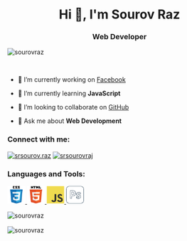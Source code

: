 <h1 align="center">Hi 👋, I'm Sourov Raz</h1>
<h3 align="center">Web Developer</h3>

<p align="left"> <img src="https://komarev.com/ghpvc/?username=sourovraz&label=Profile%20views&color=0e75b6&style=flat" alt="sourovraz" /> </p>

<p align="left"> <a href="https://twitter.com/" target="blank"><img src="https://img.shields.io/twitter/follow/?logo=twitter&style=for-the-badge" alt="" /></a> </p>

- 🔭 I’m currently working on [Facebook](https://www.facebook.com/srsourov.raj)

- 🌱 I’m currently learning **JavaScript**

- 👯 I’m looking to collaborate on [GitHub](https://github.com/sourav-raj13)

- 💬 Ask me about **Web Development**

<h3 align="left">Connect with me:</h3>
<p align="left">
<a href="https://fb.com/srsourov.raz" target="blank"><img align="center" src="https://raw.githubusercontent.com/rahuldkjain/github-profile-readme-generator/master/src/images/icons/Social/facebook.svg" alt="srsourov.raz" height="30" width="40" /></a>
<a href="https://instagram.com/srsourovraj" target="blank"><img align="center" src="https://raw.githubusercontent.com/rahuldkjain/github-profile-readme-generator/master/src/images/icons/Social/instagram.svg" alt="srsourovraj" height="30" width="40" /></a>
</p>

<h3 align="left">Languages and Tools:</h3>
<p align="left"> <a href="https://www.w3schools.com/css/" target="_blank" rel="noreferrer"> <img src="https://raw.githubusercontent.com/devicons/devicon/master/icons/css3/css3-original-wordmark.svg" alt="css3" width="40" height="40"/> </a> <a href="https://www.w3.org/html/" target="_blank" rel="noreferrer"> <img src="https://raw.githubusercontent.com/devicons/devicon/master/icons/html5/html5-original-wordmark.svg" alt="html5" width="40" height="40"/> </a> <a href="https://developer.mozilla.org/en-US/docs/Web/JavaScript" target="_blank" rel="noreferrer"> <img src="https://raw.githubusercontent.com/devicons/devicon/master/icons/javascript/javascript-original.svg" alt="javascript" width="40" height="40"/> </a> <a href="https://www.photoshop.com/en" target="_blank" rel="noreferrer"> <img src="https://raw.githubusercontent.com/devicons/devicon/master/icons/photoshop/photoshop-line.svg" alt="photoshop" width="40" height="40"/> </a> </p>

<p><img align="center" src="https://github-readme-stats.vercel.app/api/top-langs?username=sourovraz&show_icons=true&locale=en&layout=compact" alt="sourovraz" /></p>

<p><img align="center" src="https://github-readme-streak-stats.herokuapp.com/?user=sourovraz&" alt="sourovraz" /></p>


